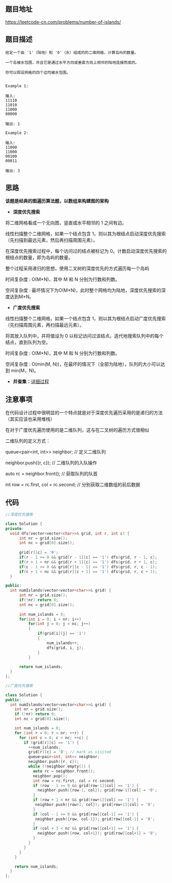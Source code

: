 ## 题目地址
https://leetcode-cn.com/problems/number-of-islands/

## 题目描述
```
给定一个由 '1'（陆地）和 '0'（水）组成的的二维网格，计算岛屿的数量。

一个岛被水包围，并且它是通过水平方向或垂直方向上相邻的陆地连接而成的。

你可以假设网格的四个边均被水包围。


Example 1:

输入:
11110
11010
11000
00000

输出: 1

Example 2:

输入:
11000
11000
00100
00011

输出: 3

```

## 思路

**该题是经典的图遍历算法题，以数组来构建图的架构**

- **深度优先搜索**

将二维网格看成一个无向图，竖直或水平相邻的 1 之间有边。

线性扫描整个二维网格，如果一个结点包含 1，则以其为根结点启动深度优先搜索（先扫描到最远元素，然后再扫描周围元素）。

在深度优先搜索过程中，每个访问过的结点被标记为 0。计数启动深度优先搜索的根结点的数量，即为岛屿的数量。

整个过程采用递归的思想，使用二叉树的深度优先的方式遍历每一个岛屿

时间复杂度 : O(M×N)，其中 M 和 N 分别为行数和列数。

空间复杂度 : 最坏情况下为O(M×N)，此时整个网格均为陆地，深度优先搜索的深度达到M×N。

- **广度优先搜索**

线性扫描整个二维网格，如果一个结点包含 1，则以其为根结点启动广度优先搜索（先扫描周围元素，再扫描最远元素）。

将其放入队列中，并将值设为 0 以标记访问过该结点。迭代地搜索队列中的每个结点，直到队列为空。

时间复杂度 : O(M×N)，其中 M 和 N 分别为行数和列数。

空间复杂度 : O(min(M, N))，在最坏的情况下（全部为陆地），队列的大小可以达到 min(M，N)。

- **并查集：**[详细过程](https://leetcode-cn.com/problems/number-of-islands/solution/dfs-bfs-bing-cha-ji-python-dai-ma-java-dai-ma-by-l/)

## 注意事项

在代码设计过程中很明显的一个特点就是对于深度优先遍历采用的是递归的方法（其实应该也采用堆栈）

在对于广度优先遍历使用的是二维队列，这与在二叉树的遍历方式很相似

二维队列的定义方式：

queue<pair<int, int>> neighbor;  // 定义二维队列

neighbor.push({r, c});  // 二维队列的入队操作

auto rc = neighbor.front();  // 获取队列的队首

int row = rc.first, col = rc.second;  // 分别获取二维数组的前后数据

## 代码

```c++
//深度优先搜索

class Solution {
private:
  void dfs(vector<vector<char>>& grid, int r, int c) {
      int nr = grid.size();
      int nc = grid[0].size();
      
      grid[r][c] = '0';
      if(r - 1 >= 0 && grid[r - 1][c] == '1') dfs(grid, r - 1, c);
      if(r + 1 < nr && grid[r + 1][c] == '1') dfs(grid, r + 1, c);
      if(c - 1 >= 0 && grid[r][c - 1] == '1') dfs(grid, r, c - 1);
      if(c + 1 < nc && grid[r][c + 1] == '1') dfs(grid, r, c + 1);
  }

public:
  int numIslands(vector<vector<char>>& grid) {
      int nr = grid.size();
      if(!nr) return 0;
      int nc = grid[0].size();
      
      int num_islands = 0;
      for(int i = 0; i < nr; i++)
          for(int j = 0; j < nc; j++)
          {
              if(grid[i][j] == '1')
              {
                  num_islands++;
                  dfs(grid, i, j);
              }
          }
      
      return num_islands;
  }
};
```

```c++
//广度优先搜索

class Solution {
public:
  int numIslands(vector<vector<char>>& grid) {
    int nr = grid.size();
    if (!nr) return 0;
    int nc = grid[0].size();

    int num_islands = 0;
    for (int r = 0; r < nr; ++r) {
      for (int c = 0; c < nc; ++c) {
        if (grid[r][c] == '1') {
          ++num_islands;
          grid[r][c] = '0'; // mark as visited
          queue<pair<int, int>> neighbor;
          neighbor.push({r, c});
          while (!neighbor.empty()) {
            auto rc = neighbor.front();
            neighbor.pop();
            int row = rc.first, col = rc.second;
            if (row - 1 >= 0 && grid[row-1][col] == '1') {
              neighbor.push({row-1, col}); grid[row-1][col] = '0';
            }
            if (row + 1 < nr && grid[row+1][col] == '1') {
             neighbor.push({row+1, col}); grid[row+1][col] = '0';
            }
            if (col - 1 >= 0 && grid[row][col-1] == '1') {
             neighbor.push({row, col-1}); grid[row][col-1] = '0';
            }
            if (col + 1 < nc && grid[row][col+1] == '1') {
              neighbor.push({row, col+1}); grid[row][col+1] = '0';
            }
          }
        }
      }
    }

    return num_islands;
  }
};
```
